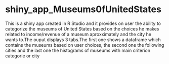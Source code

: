# shiny_app_Museums0fUnitedStates
This is a shiny app created in R Studio and it provides on user the ability to categorize the museums of United States based on the choices he makes related to income/revenue of a museum aproxximately and the city he wants to.The ouput displays 3 tabs.The first one shows a dataframe which contains the museums based on user choices, the second one the following cities and the last one the histograms of museums with main criterion categorie or city
